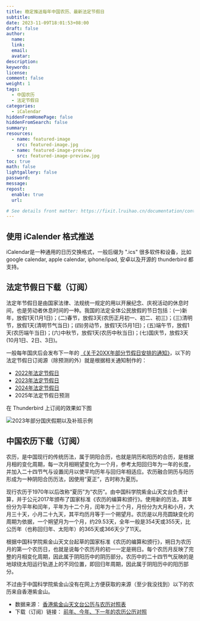 ```yaml
---
title: 稳定推送每年中国农历、最新法定节假日
subtitle:
date: 2023-11-09T18:01:53+08:00
draft: false
author:
  name:
  link:
  email:
  avatar:
description:
keywords:
license:
comment: false
weight: 1
tags:
  - 中国农历
  - 法定节假日
categories:
  - iCalendar
hiddenFromHomePage: false
hiddenFromSearch: false
summary:
resources:
  - name: featured-image
    src: featured-image.jpg
  - name: featured-image-preview
    src: featured-image-preview.jpg
toc: true
math: false
lightgallery: false
password:
message:
repost:
  enable: true
  url:

# See details front matter: https://fixit.lruihao.cn/documentation/content-management/introduction/#front-matter
---
```


## 使用 iCalender 格式推送

iCalendar是一种通用的日历交换格式，一般后缀为 ".ics" 很多软件和设备，比如google calendar, apple calendar, iphone/ipad, 安卓以及开源的 thunderbird 都支持。

## 法定节假日下载（订阅）

法定年节假日是由国家法律、法规统一规定的用以开展纪念、庆祝活动的休息时间，也是劳动者休息时间的一种。我国的法定全体公民放假的节日包括：(一)新年，放假1天(1月1日)；(二)春节，放假3天(农历正月初一、初二、初三)；(三)清明节，放假1天(清明节气当日)；(四)劳动节，放假1天(5月1日)；(五)端午节，放假1天(农历端午当日)；(六)中秋节，放假1天(农历中秋当日)；(七)国庆节，放假3天(10月1日、2日、3日)。

一般每年国庆后会发布下一年的 [《关于20XX年部分节假日安排的通知》](https://www.gov.cn/zhengce/content/202310/content_6911527.htm)，以下的法定节假日订阅源（除预测的外）就是根据相关通知制作的：

- [2022年法定节假日](/data/calendar_archives/chinese_public_holidays_2022.ics)
- [2023年法定节假日](/data/calendar_archives/chinese_public_holidays_2023.ics)
- [2024年法定节假日](/data/calendar_archives/chinese_public_holidays_2024.ics)
- 2025年法定节假日预测

在 Thunderbird 上订阅的效果如下图

![2023年部分国庆假期以及补班示例](/images/2023_vacation_example.png "2023年国庆")

## 中国农历下载（订阅）

农历，是中国现行的传统历法，属于阴阳合历，也就是阴历和阳历的合历，是根据月相的变化周期，每一次月相朔望变化为一个月，参考太阳回归年为一年的长度，并加入二十四节气与设置闰月以使平均历年与回归年相适应。农历融合阴历与阳历形成为一种阴阳合历历法，因使用“夏正”，古时称为夏历。

现行农历于1970年以后改称“夏历”为“农历”。由中国科学院紫金山天文台负责计算，并于公元2017年颁布了国家标准《农历的编算和颁行》。使用新的历法，其年份分为平年和闰年，平年为十二个月，闰年为十三个月，月份分为大月和小月，大月三十天，小月二十九天，其平均历月等于一个朔望月。农历是以月亮圆缺变化的周期为依据，一个朔望月为一个月，约29.53天，全年一般是354天或355天，比公历年（也称回归年、太阳年）的365天或366天少了11天。

根据中国科学院紫金山天文台起草的国家标准《农历的编算和颁行》，朔日为农历月的第一个农历日，也就是说每个农历月的初一一定是朔日。每个农历月反映了完整的月相变化周期，因此属于阴阳历中的阴历部分。农历中的二十四节气反映的是地球绕太阳运行轨道上的不同位置，即回归年周期，因此属于阴阳历中的阳历部分。

不过由于中国科学院紫金山没有在网上方便获取的来源（至少我没找到）以下的农历来自香港紫金山。

- 数据来源： [香港紫金山天文台公历与农历对照表](https://www.hko.gov.hk/sc/gts/time/conversion.htm)
- 下载（订阅）链接： [前年、今年、下一年的农历公历对照](/data/calendar_archives/chinese_lunar_prev_year_next_year.ics)
